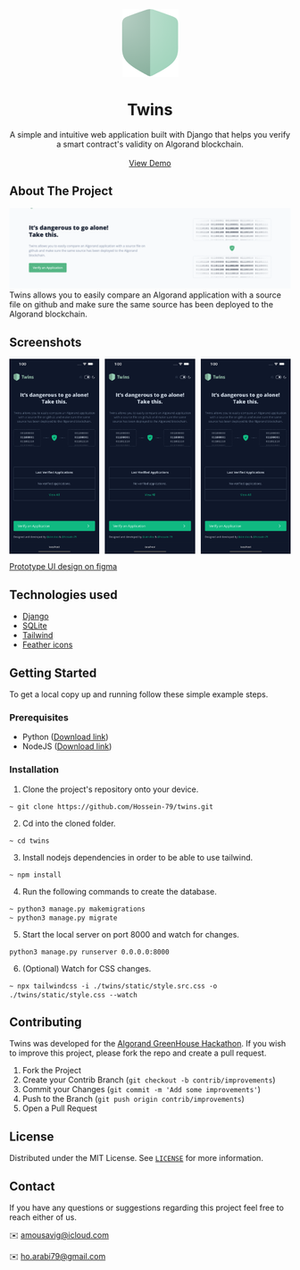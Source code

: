 <div align="center">
    <a href="https://github.com/Hossein-79/twins">
        <img src="readme/shield.png" alt="Logo" width="101" height="121">
    </a>
    <h1 align="center">Twins</h1>
    <p align="center">
        A simple and intuitive web application built with Django that helps you verify a smart contract's validity on Algorand blockchain. 
        <br />
        <br />
        <!-- TODO: ADD DEMO URL -->
        <a href="#">View Demo</a>
    </p>
</div>

## About The Project
![Homepage Screen Shot](readme/cover.png)
Twins allows you to easily compare an Algorand application with a source file on github and make sure the same source has been deployed to the Algorand blockchain.

## Screenshots
<p style="display:flex;justify-content:space-between">
    <img src="readme/screenshot-dark-1.png" style="width:32%">
    <img src="readme/screenshot-dark-1.png" style="width:32%">
    <img src="readme/screenshot-dark-1.png" style="width:32%">
</p>

[Prototype UI design on figma](https://www.figma.com/file/oTgX20Xsb73qIbMKMbG2AT/Twins?node-id=5%3A2)

## Technologies used
* [Django](https://www.djangoproject.com)
* [SQLite](https://www.sqlite.org/)
* [Tailwind](https://tailwindcss.com)
* [Feather icons](https://feathericons.com)

## Getting Started
To get a local copy up and running follow these simple example steps.

### Prerequisites
<!-- TODO: CHECK WITH HOSSEIN -->
* Python ([Download link](https://www.python.org/downloads/))
* NodeJS ([Download link](https://nodejs.org/en/download/))

### Installation
1. Clone the project's repository onto your device.
```
~ git clone https://github.com/Hossein-79/twins.git
```
2. Cd into the cloned folder.
```
~ cd twins
```
3. Install nodejs dependencies in order to be able to use tailwind.
```
~ npm install
```
4. Run the following commands to create the database.
```
~ python3 manage.py makemigrations
~ python3 manage.py migrate
```
5. Start the local server on port 8000 and watch for changes.
```
python3 manage.py runserver 0.0.0.0:8000
```
6. (Optional) Watch for CSS changes.
```
~ npx tailwindcss -i ./twins/static/style.src.css -o ./twins/static/style.css --watch
```

## Contributing
Twins was developed for the [Algorand GreenHouse Hackathon](https://gitcoin.co/hackathon/greenhouse). If you wish to improve this project, please fork the repo and create a pull request.

1. Fork the Project
2. Create your Contrib Branch (`git checkout -b contrib/improvements`)
3. Commit your Changes (`git commit -m 'Add some improvements'`)
4. Push to the Branch (`git push origin contrib/improvements`)
5. Open a Pull Request

## License
Distributed under the MIT License. See [`LICENSE`](LICENSE) for more information.

## Contact
If you have any questions or suggestions regarding this project feel free to reach either of us.

✉️ amousavig@icloud.com

✉️ ho.arabi79@gmail.com